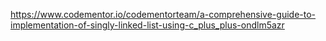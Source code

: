 https://www.codementor.io/codementorteam/a-comprehensive-guide-to-implementation-of-singly-linked-list-using-c_plus_plus-ondlm5azr
